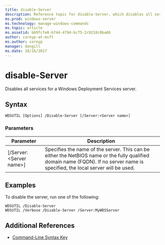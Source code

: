 ```yaml
---
title: disable-Server
description: Reference topic for disable-Server, which disables all services for a Windows Deployment Services server. 
ms.prod: windows-server
ms.technology: manage-windows-commands
ms.topic: article
ms.assetid: b69fcfe0-b744-4794-bc75-2c9218c0ba66
author: coreyp-at-msft
ms.author: coreyp
manager: dongill
ms.date: 10/16/2017
---
```


# disable-Server

Disables all services for a Windows Deployment Services server.

## Syntax

```
WDSUTIL [Options] /Disable-Server [/Server:<Server name>]
```

### Parameters

|Parameter|Description|
|---------|-----------|
|[/Server:\<Server name>]|Specifies the name of the server. This can be either the NetBIOS name or the fully qualified domain name (FQDN). If no server name is specified, the local server will be used.|

## Examples

To disable the server, run one of the following:
```
WDSUTIL /Disable-Server
WDSUTIL /Verbose /Disable-Server /Server:MyWDSServer
```

## Additional References

- [Command-Line Syntax Key](command-line-syntax-key.md)

